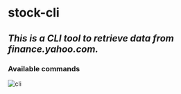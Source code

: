# stock-cli

## _This is a CLI tool to retrieve data from finance.yahoo.com._

### Available commands

![cli](https://i.ibb.co/j43zt5L/cli.png)